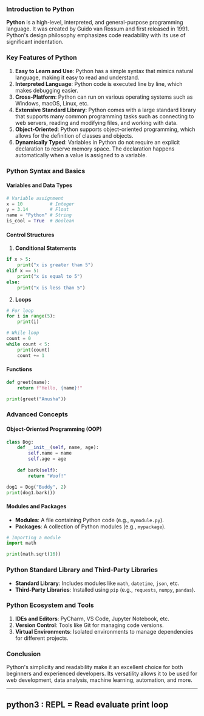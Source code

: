 ### Introduction to Python

**Python** is a high-level, interpreted, and general-purpose programming language. It was created by Guido van Rossum and first released in 1991. Python's design philosophy emphasizes code readability with its use of significant indentation.

### Key Features of Python

1. **Easy to Learn and Use**: Python has a simple syntax that mimics natural language, making it easy to read and understand.
2. **Interpreted Language**: Python code is executed line by line, which makes debugging easier.
3. **Cross-Platform**: Python can run on various operating systems such as Windows, macOS, Linux, etc.
4. **Extensive Standard Library**: Python comes with a large standard library that supports many common programming tasks such as connecting to web servers, reading and modifying files, and working with data.
5. **Object-Oriented**: Python supports object-oriented programming, which allows for the definition of classes and objects.
6. **Dynamically Typed**: Variables in Python do not require an explicit declaration to reserve memory space. The declaration happens automatically when a value is assigned to a variable.

### Python Syntax and Basics

#### Variables and Data Types
```python
# Variable assignment
x = 10          # Integer
y = 3.14        # Float
name = "Python" # String
is_cool = True  # Boolean
```

#### Control Structures

1. **Conditional Statements**
```python
if x > 5:
    print("x is greater than 5")
elif x == 5:
    print("x is equal to 5")
else:
    print("x is less than 5")
```

2. **Loops**
```python
# For loop
for i in range(5):
    print(i)

# While loop
count = 0
while count < 5:
    print(count)
    count += 1
```

#### Functions
```python
def greet(name):
    return f"Hello, {name}!"

print(greet("Anusha"))
```

### Advanced Concepts

#### Object-Oriented Programming (OOP)
```python
class Dog:
    def __init__(self, name, age):
        self.name = name
        self.age = age
    
    def bark(self):
        return "Woof!"

dog1 = Dog("Buddy", 2)
print(dog1.bark())
```

#### Modules and Packages
- **Modules**: A file containing Python code (e.g., `mymodule.py`).
- **Packages**: A collection of Python modules (e.g., `mypackage`).

```python
# Importing a module
import math

print(math.sqrt(16))
```

### Python Standard Library and Third-Party Libraries
- **Standard Library**: Includes modules like `math`, `datetime`, `json`, etc.
- **Third-Party Libraries**: Installed using `pip` (e.g., `requests`, `numpy`, `pandas`).

### Python Ecosystem and Tools
1. **IDEs and Editors**: PyCharm, VS Code, Jupyter Notebook, etc.
2. **Version Control**: Tools like Git for managing code versions.
3. **Virtual Environments**: Isolated environments to manage dependencies for different projects.

### Conclusion
Python's simplicity and readability make it an excellent choice for both beginners and experienced developers. Its versatility allows it to be used for web development, data analysis, machine learning, automation, and more.

-------------------------------------------------------------

## python3 : REPL = Read evaluate print loop

